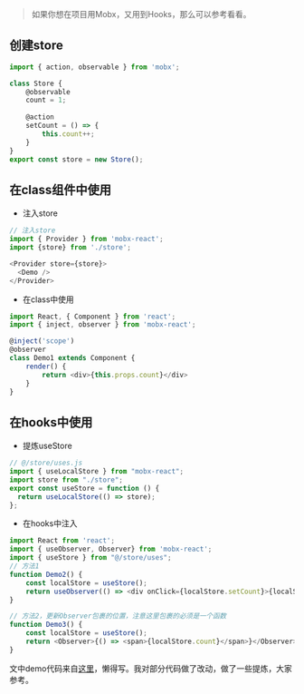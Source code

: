 > 如果你想在项目用Mobx，又用到Hooks，那么可以参考看看。

## 创建store

```javascript
import { action, observable } from 'mobx';

class Store {
    @observable
    count = 1;
    
    @action
    setCount = () => {
        this.count++;
    }
}
export const store = new Store();
```

## 在class组件中使用

- 注入store

```javascript
// 注入store
import { Provider } from 'mobx-react';
import {store} from './store';

<Provider store={store}>
  <Demo />
</Provider>
```

- 在class中使用

```javascript
import React, { Component } from 'react';
import { inject, observer } from 'mobx-react';

@inject('scope')
@observer
class Demo1 extends Component { 
    render() {
        return <div>{this.props.count}</div>
    }
}
```

## 在hooks中使用

- 提炼useStore 

```javascript
// @/store/uses.js
import { useLocalStore } from "mobx-react";
import store from "./store";
export const useStore = function () {
  return useLocalStore(() => store);
};
```

- 在hooks中注入

```javascript
import React from 'react';
import { useObserver, Observer} from 'mobx-react';
import { useStore } from "@/store/uses";
// 方法1
function Demo2() { 
    const localStore = useStore();
    return useObserver(() => <div onClick={localStore.setCount}>{localStore.count}</div>)
}

// 方法2，更新Observer包裹的位置，注意这里包裹的必须是一个函数
function Demo3() { 
    const localStore = useStore();
    return <Observer>{() => <span>{localStore.count}</span>}</Observer>
}
```


文中demo代码来自[这里](https://segmentfault.com/a/1190000022335345)，懒得写。我对部分代码做了改动，做了一些提炼，大家参考。


